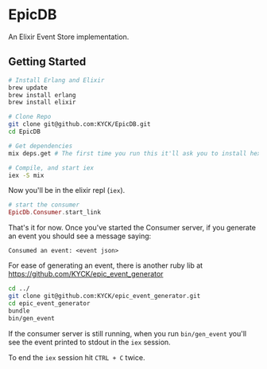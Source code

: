 # EpicDB

An Elixir Event Store implementation.

## Getting Started

```bash
# Install Erlang and Elixir
brew update
brew install erlang
brew install elixir

# Clone Repo
git clone git@github.com:KYCK/EpicDB.git
cd EpicDB

# Get dependencies
mix deps.get # The first time you run this it'll ask you to install hex. Say yes.

# Compile, and start iex
iex -S mix
```

Now you'll be in the elixir repl (`iex`).

```elixir
# start the consumer
EpicDb.Consumer.start_link
```

That's it for now. Once you've started the Consumer server, if you generate an event you should see a message saying:

```
Consumed an event: <event json>
```

For ease of generating an event, there is another ruby lib at https://github.com/KYCK/epic_event_generator

```bash
cd ../
git clone git@github.com:KYCK/epic_event_generator.git
cd epic_event_generator
bundle
bin/gen_event
```

If the consumer server is still running, when you run `bin/gen_event` you'll see the event printed to stdout in the `iex` session.

To end the `iex` session hit `CTRL + C` twice.
